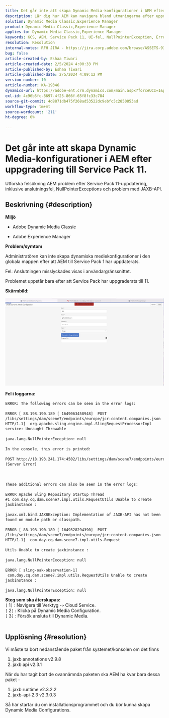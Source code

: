 ```yaml
---
title: Det går inte att skapa Dynamic Media-konfigurationer i AEM efter uppgradering till Service Pack 11.
description: Lär dig hur AEM kan navigera bland utmaningarna efter uppdateringen av paket 11.
solution: Dynamic Media Classic,Experience Manager
product: Dynamic Media Classic,Experience Manager
applies-to: Dynamic Media Classic,Experience Manager
keywords: KCS, AEM, Service Pack 11, UI-fel, NullPointerException, Error Logs, JAXBException, Module Path, Cloud Services, Bundles, POST request
resolution: Resolution
internal-notes: RFH JIRA - https://jira.corp.adobe.com/browse/ASSETS-9332
bug: false
article-created-by: Eshaa Tiwari
article-created-date: 2/5/2024 4:00:33 PM
article-published-by: Eshaa Tiwari
article-published-date: 2/5/2024 4:09:12 PM
version-number: 10
article-number: KA-19346
dynamics-url: https://adobe-ent.crm.dynamics.com/main.aspx?forceUCI=1&pagetype=entityrecord&etn=knowledgearticle&id=c531d2ae-3fc4-ee11-9079-6045bd006268
exl-id: 4c96b5fc-8697-4f25-866f-65f8fc33c784
source-git-commit: 4d8871db475f268ad53522dc9ebfc5c2850853ad
workflow-type: tm+mt
source-wordcount: '211'
ht-degree: 0%

---
```


# Det går inte att skapa Dynamic Media-konfigurationer i AEM efter uppgradering till Service Pack 11.


Utforska felsökning AEM problem efter Service Pack 11-uppdatering, inklusive anslutningsfel, NullPointerExceptions och problem med JAXB-API.

## Beskrivning {#description}


<b>Miljö</b>

- Adobe Dynamic Media Classic

- Adobe Experience Manager

<b>Problem/symtom</b>

Administratören kan inte skapa dynamiska mediekonfigurationer i den globala mappen efter att AEM till Service Pack 1 har uppdaterats.

Fel: Anslutningen misslyckades visas i användargränssnittet.

Problemet uppstår bara efter att Service Pack har uppgraderats till 11.

<b>Skärmbild:</b>

![](assets/___c631d2ae-3fc4-ee11-9079-6045bd006268___.png)

<b>Fel i loggarna:</b>




```
ERROR: The following errors can be seen in the error logs:

ERROR [ 88.198.190.189 [ 1649063458948]  POST /libs/settings/dam/scene7/endpoints/europe/jcr:content.companies.json HTTP/1.1]  org.apache.sling.engine.impl.SlingRequestProcessorImpl service: Uncaught Throwable

java.lang.NullPointerException: null

In the console, this error is printed:

POST http://18.193.241.174:4502/libs/settings/dam/scene7/endpoints/europe/jcr:content.companies.json 500 (Server Error)



These additional errors can also be seen in the error logs:

ERROR Apache Sling Repository Startup Thread #1 com.day.cq.dam.scene7.impl.utils.RequestUtils Unable to create jaxbinstance :

javax.xml.bind.JAXBException: Implementation of JAXB-API has not been found on module path or classpath.

ERROR [ 88.198.190.189 [ 1649328294390]  POST /libs/settings/dam/scene7/endpoints/europe/jcr:content.companies.json HTTP/1.1]  com.day.cq.dam.scene7.impl.utils.Request

Utils Unable to create jaxbinstance :

java.lang.NullPointerException: null

ERROR [ sling-oak-observation-1]  com.day.cq.dam.scene7.impl.utils.RequestUtils Unable to create jaxbinstance :

java.lang.NullPointerException: null
```


<b>Steg som ska återskapas:</b>
<br>`[` 1`]` : Navigera till Verktyg -`>`  Cloud Service.
<br>`[` 2`]` : Klicka på Dynamic Media Configuration.
<br>`[` 3`]` : Försök ansluta till Dynamic Media.  
<br> <br>



## Upplösning {#resolution}


Vi måste ta bort nedanstående paket från systemet/konsolen om det finns

1. jaxb annotations v2.9.8
2. jaxb api v2.3.1


När du har tagit bort de ovannämnda paketen ska AEM ha kvar bara dessa paket -

1. jaxb runtime v2.3.2.2
2. jaxb-api-2.3 v2.3.0.3


Så här startar du om installationsprogrammet och du bör kunna skapa Dynamic Media Configurations.
